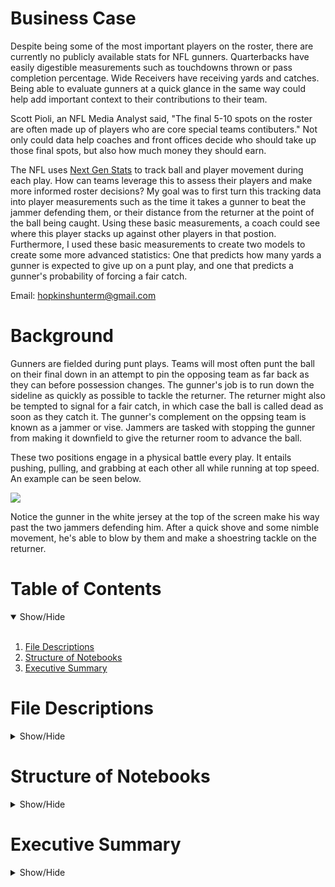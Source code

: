 # Business Case
Despite being some of the most important players on the roster, there are currently no publicly available stats for NFL gunners. Quarterbacks have easily digestible measurements such as touchdowns thrown or pass completion percentage. Wide Receivers have receiving yards and catches. Being able to evaluate gunners at a quick glance in the same way could help add important context to their contributions to their team.

Scott Pioli, an NFL Media Analyst said, "The final 5-10 spots on the roster are often made up of players who are core special teams contibuters." Not only could data help coaches and front offices decide who should take up those final spots, but also how much money they should earn.

The NFL uses [Next Gen Stats](https://operations.nfl.com/gameday/technology/nfl-next-gen-stats/) to track ball and player movement during each play. How can teams leverage this to assess their players and make more informed roster decisions? My goal was to first turn this tracking data into player measurements such as the time it takes a gunner to beat the jammer defending them, or their distance from the returner at the point of the ball being caught. Using these basic measurements, a coach could see where this player stacks up against other players in that postion. Furthermore, I used these basic measurements to create two models to create some more advanced statistics: One that predicts how many yards a gunner is expected to give up on a punt play, and one that predicts a gunner's probability of forcing a fair catch.

Email: hopkinshunterm@gmail.com

# Background
Gunners are fielded during punt plays. Teams will most often punt the ball on their final down in an attempt to pin the opposing team as far back as they can before possession changes. The gunner's job is to run down the sideline as quickly as possible to tackle the returner. The returner might also be tempted to signal for a fair catch, in which case the ball is called dead as soon as they catch it. The gunner's complement on the oppsing team is known as a jammer or vise. Jammers are tasked with stopping the gunner from making it downfield to give the returner room to advance the ball.

These two positions engage in a physical battle every play. It entails pushing, pulling, and grabbing at each other all while running at top speed. An example can be seen below.

![](https://github.com/huntermhopkins/data-analysis-projects/blob/main/Gunner%20Evaluation/gunner_example.gif)

Notice the gunner in the white jersey at the top of the screen make his way past the two jammers defending him. After a quick shove and some nimble movement, he's able to blow by them and make a shoestring tackle on the returner.

# Table of Contents
<details open>
<summary>Show/Hide</summary>
<br>
  
1. [File Descriptions](https://github.com/huntermhopkins/data-analysis-projects/blob/main/Gunner%20Evaluation/README.md#file-descriptions)
2. [Structure of Notebooks](https://github.com/huntermhopkins/data-analysis-projects/blob/main/Gunner%20Evaluation/README.md#structure-of-notebooks)
3. [Executive Summary](https://github.com/huntermhopkins/data-analysis-projects/blob/main/Gunner%20Evaluation/README.md#executive-summary)
</details>

# File Descriptions
<details>
<summary>Show/Hide</summary>
<br>
  
* [data](https://github.com/huntermhopkins/data-analysis-projects/tree/main/Gunner%20Evaluation/data): Folder containing all data files
  * trackingData2018.csv: Tracking data for all special team plays during the 2018 NFL season.
  * trackingData2019.csv: Tracking data for all special team during the 2019 NFL season.
  * trackingData2020.csv: Tracking data for all special team during the 2020 NFL season.
  * plays.csv: Play-level information from each game.
  * games.csv: Contains the teams playing in each game.
  * PFFScoutingData.csv: Play-level scouting information provided by [PFF](https://www.pff.com/).
  * punt_play_info.csv: Additional processed play-level information.
  * punt_plays.csv: Combination of tracking data, play data, game data, and PFF data for punt plays.
  * specialist_data.csv: Derived features for gunners and some play-level information.
  * FMD_data.csv: Subset of specialist_data.csv containing only the first gunner down the field. Used for training model.
  * gunner_stats_FCP.csv: Logistic model results showing the probability of a gunner causing a fair catch.
  * gunner_stats_exYds.csv: Linear model results showing the expected return yards for each gunner.
* [images](https://github.com/huntermhopkins/data-analysis-projects/tree/main/Gunner%20Evaluation/images): Player headshots used in plots.
* [notebooks](https://github.com/huntermhopkins/data-analysis-projects/tree/main/Gunner%20Evaluation/notebooks): R notebooks overviewing analysis process and code.
* [output](https://github.com/huntermhopkins/data-analysis-projects/tree/main/Gunner%20Evaluation/output): Model outputs and plots.
</details>

# Structure of Notebooks
<details>
<summary>Show/Hide</summary>
<br>
  
0. Functions
    * 0.1 Animate Random Play
    * 0.2 Animate Play
    * 0.3 Find Euclidean Distance
    * 0.4 Find Substring From End of String
  
  1. Combining Data and Early Cleaning
  
    * 1.1 Importing 2018 Data
    * 1.2 Clean 2018 Punt Plays
    * 1.2.1 Exploring How Many Gunners, Jammers, and Returners are Usually Fielded
    * 1.2.2 Condense Play Selection
    * 1.2.3 Remove Rows with NAs in Certain Columns
    * 1.2.4 Flip Plays
    * 1.2.5 Add *teamAbbr* Variable
    * 1.2.6 Set The Return Yards to Zero on Plays That Resulted in a Fair Catch
  
  2. Gathering Play Information
  <br>
   * 2.1 Imports
   * 2.2 Create New Dataframe to Store Important Play Information
   * 2.3 Fill *snapFrame*, *catchFrame*, and *ballCatchRow* Columns
   * 2.4 Fill *kickDir* Column
   * 2.5 Fill *returnYds* and *specialTeamsResult* Columns
   * 2.6 Write to .csv
  
  3. Collecting Gunner Data (Feature Engineering)
   * 3.1 Imports
   * 3.2 Create New Dataframe to Store Gunner Data
   * 3.3 Store Identifying Information for Gunners and Jammers
     * 3.3.1 Remove Plays with Missing Player IDs
   * 3.4 Remove Odd Plays
   * 3.5 Match Gunners to Jammer Defending Them
   * 3.6 Fill *returnYds* and *specialTeamsResult* Columns
   * 3.7 Fill *timeToBeatVise* Column
   * 3.8 Fill *firstManDown* Column
   * 3.9 Fill *disFromLOS* Column
   * 3.10 Fill *disFromReturner* Column
   * 3.11 Fill *speedDev* Column
   * 3.12 Fill *topSpeed* Column
   * 3.13 Fill *squeezeDis* Column
   * 3.14 Record if Gunner Made a Tackle
   * 3.15 Record if Gunner Missed a Tackle
   * 3.16 Record Gunner Release Types
     * 3.16.1 Record Which Side of the Field Each Gunner is Lined Up
     * 3.16.2 Classify as Inside or Outside
     * 3.16.3 Record Kick Direction Relative to Gunner's Position
     * 3.16.4 Categorize Each Release Type
     * 3.16.5 Categorize Each Release as Correct or Incorrect
   * 3.17 Remove Unnecessary Variables
   * 3.18 Write to .csv
  
  4. 
</details>

# Executive Summary
<details>
  <summary> Show/Hide</summary>
  
</details>
